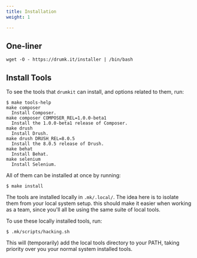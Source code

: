 ```yaml
---
title: Installation
weight: 1

---
```


One-liner
---------

```console
wget -O - https://drumk.it/installer | /bin/bash
```

Install Tools
-------------

To see the tools that `drumkit` can install, and options related to them, run:

```console
$ make tools-help
make composer
  Install Composer.
make composer COMPOSER_REL=1.0.0-beta1
  Install the 1.0.0-beta1 release of Composer.
make drush
  Install Drush.
make drush DRUSH_REL=8.0.5
  Install the 8.0.5 release of Drush.
make behat
  Install Behat.
make selenium
  Install Selenium.
```

All of them can be installed at once by running:

```console
$ make install
```

The tools are installed locally in `.mk/.local/`. The idea here is to isolate
them from your local system setup. this should make it easier when working as a
team, since you'll all be using the same suite of local tools.

To use these locally installed tools, run:

```console
$ .mk/scripts/hacking.sh
```

This will (temporarily) add the local tools directory to your PATH, taking
priority over you your normal system installed tools.

